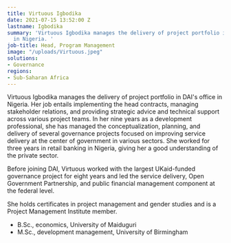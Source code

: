 ```yaml
---
title: Virtuous Igbodika
date: 2021-07-15 13:52:00 Z
lastname: Igbodika
summary: 'Virtuous Igbodika manages the delivery of project portfolio in DAI''s office
  in Nigeria. '
job-title: Head, Program Management
image: "/uploads/Virtuous.jpeg"
solutions:
- Governance
regions:
- Sub-Saharan Africa
---
```


Virtuous Igbodika manages the delivery of project portfolio in DAI's office in Nigeria. Her job entails implementing the head contracts, managing stakeholder relations, and providing strategic advice and technical support across various project teams. In her nine years as a development professional, she has managed the conceptualization, planning, and delivery of several governance projects focused on improving service delivery at the center of government in various sectors. She worked for three years in retail banking in Nigeria, giving her a good understanding of the private sector. 

Before joining DAI, Virtuous worked with the largest UKaid-funded governance project for eight years and led the service delivery, Open Government Partnership, and public financial management component at the federal level. 

She holds certificates in project management and gender studies and is a Project Management Institute member.

* B.Sc., economics, University of Maiduguri
* M.Sc., development management, University of Birmingham
